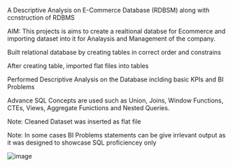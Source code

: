 A Descriptive Analysis on E-Commerce Database (RDBSM) along with ccnstruction of RDBMS

AIM: This projects is aims to create a realtional databse for Ecommerce and importing dataset into it for Analaysis and Management of the company.

Built relational database by creating tables in correct order and constrains

After creating table, imported flat files into tables

Performed Descriptive Analysis on the Database inclding basic KPIs and BI Problems

Advance SQL Concepts are used such as Union, Joins, Window Functions, CTEs, Views, Aggregate Funictions and Nested Queries.

Note: Cleaned Dataset was inserted as flat file

Note: In some cases BI Problems statements can be give irrlevant output as it was designed to showcase SQL proficiencey only

![image](https://user-images.githubusercontent.com/96231626/190131810-55052646-fcab-47c1-a63d-f57f2cb8910d.png)
